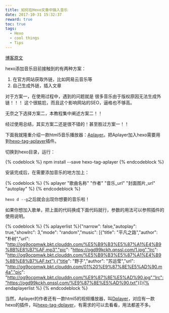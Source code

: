 ```yaml
---
title: 如何在Hexo文章中插入音乐
date: 2017-10-31 15:32:37
reward: true
toc: true
tags:
  - Hexo
  - cool things
  - Tips
---
```


[博客原文](http://www.jianshu.com/p/6e41e3191963)

hexo添加音乐目前接触到的有两种方案：

  1. 在官方网站获取外链，比如网易云音乐等
  2. 自己生成外链，插入文章

对于方案一，在使用过程中，遇到的问题就是 很多音乐由于版权原因无法生成外链！！！ 这个很尴尬，而且这个影响网站的SEO，逼格也不够高。

无奈之下选择方案二，本教程集中阐述方案二！！

经过使用总结，其实方案二还是很不错的！甚至胜过方案一！！

下面我就隆重介绍一款html5音乐播放器：[Aplayer](https://github.com/DIYgod/APlayer)。把Aplayer加入hexo需要用到[hexo-tag-aplayer](https://github.com/MoePlayer/hexo-tag-aplayer)插件。

切换到hexo目录，运行：

{% codeblock %}
npm install --save hexo-tag-aplayer
{% endcodeblock %}

安装完成后，在需要添加音乐的地方加上：

{% codeblock %}
{% aplayer "歌曲名称" "作者" "音乐_url" "封面图片_url" "autoplay" %}
{% endcodeblock %}

`hexo d --g`之后就会出现你想要的音乐啦！

如果你想加入歌单，把上面的代码换成下面代码就行，参数的用法可以参照插件的使用说明。

{% codeblock %}
{% aplayerlist %}{"narrow": false,"autoplay": true,"showlrc": 3,"mode": "random","music": [{"title": "平凡之路","author": "朴树","url": "http://og9ocpmwk.bkt.clouddn.com/%E5%B9%B3%E5%87%A1%E4%B9%8B%E8%B7%AF.mp3","pic": "https://ogd99kckh.qnssl.com/1.jpg","lrc": "http://og9ocpmwk.bkt.clouddn.com/%E5%B9%B3%E5%87%A1%E4%B9%8B%E8%B7%AF.txt"},{"title": "野子","author": "苏运莹","url": "http://og9ocpmwk.bkt.clouddn.com/01%20%E9%87%8E%E5%AD%90.m4a","pic": "http://og9ocpmwk.bkt.clouddn.com/%E9%87%8E%E5%AD%90.jpg","lrc":"https://ogd99kckh.qnssl.com/%E9%87%8E%E5%AD%90.txt"}]}{% endaplayerlist %}
{% endcodeblock %}

当然，Aplayer的作者还有一款html5的视频播放器，叫[Dplayer](https://github.com/DIYgod/DPlayer)，对应有一款hexo的插件，叫[hexo-tag-dplayer](https://github.com/NextMoe/hexo-tag-dplayer)，有需求的可以去看看，用法都差不多。